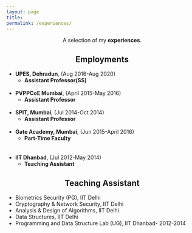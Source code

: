 ```yaml
---
layout: page
title: 
permalink: /experiences/
---
```


<p align="center">
A selection of my <b>experiences</b>.
</p>

## <center>Employments</center>

- **UPES, Dehradun**, (Aug 2016-Aug 2020)
  * **Assistant Professor(SS)**
<br/><br/>
- **PVPPCoE Mumbai**, (April 2015-May 2016)
  * **Assistant Professor**
<br/><br/>
- **SPIT, Mumbai**, (Jul 2014-Oct 2014)
  * **Assistant Professor**
<br/><br/>
- **Gate Academy, Mumbai**, (Jun 2015-April 2016)
  * **Part-Time Faculty**    
<br/><br/>
- **IIT Dhanbad**, (Jul 2012-May 2014)
  * **Teaching Assistant**
    

## <center>Teaching Assistant </center>

- Biometrics Security (PG), IIT Delhi
- Cryptography & Network Security, IIT Delhi
- Analysis & Design of Algorithms, IIT Delhi
- Data Structures, IIT Delhi
- Programming and Data Structure Lab (UG), IIT Dhanbad- 2012-2014



